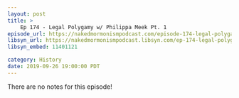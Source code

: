```yaml
---
layout: post
title: >
    Ep 174 - Legal Polygamy w/ Philippa Meek Pt. 1
episode_url: https://nakedmormonismpodcast.com/episode-174-legal-polygamy-w-philippa-meek-pt-1/
libsyn_url: https://nakedmormonismpodcast.libsyn.com/ep-174-legal-polygamy-w-philippa-meek-pt-1
libsyn_embed: 11401121

category: History
date: 2019-09-26 19:00:00 PDT
---
```


There are no notes for this episode!
